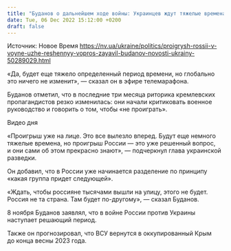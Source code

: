 ```yaml
---
title: "Буданов о дальнейшем ходе войны: Украинцев ждут тяжелые времена, но проигрыш РФ — решенный вопрос"
date: Tue, 06 Dec 2022 15:12:00 +0200
draft: false
---
```

Источник: Новое Время https://nv.ua/ukraine/politics/proigrysh-rossii-v-voyne-uzhe-reshennyy-vopros-zayavil-budanov-novosti-ukrainy-50289029.html


«Да, будет еще тяжело определенный период времени, но глобально это ничего не изменит», — сказал он в эфире телемарафона.

Буданов отметил, что в последние три месяца риторика кремлевских пропагандистов резко изменилась: они начали критиковать военное руководство и говорить о том, чтобы «не проиграть».

 Видео дня   

«Проигрыш уже на лице. Это все вылезло вперед. Будут еще немного тяжелые времена, но проигрыш России — это уже решенный вопрос, и они сами об этом прекрасно знают», — подчеркнул глава украинской разведки.

Он добавил, что в России уже начинается разделение по принципу «какая группа придет следующей».

«Ждать, чтобы россияне тысячами вышли на улицу, этого не будет. Россия не та страна. Там будет по-другому», — сказал Буданов.

8 ноября Буданов заявлял, что в войне России против Украины наступает решающий период.

Также он прогнозировал, что ВСУ вернутся в оккупированный Крым до конца весны 2023 года.
